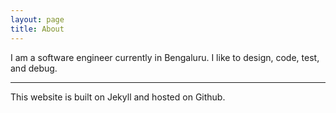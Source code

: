 ```yaml
---
layout: page
title: About
---
```


I am a software engineer currently in Bengaluru. I like to design, code, test, and debug.
<!--
Here are some of the projects I have worked on (not updated since 2017):
- [Audit WebApp](https://us-central1-audit-app-819d8.cloudfunctions.net/app/home) - Worked on front-end.
- [Calcy](http://mayankshekhar03.github.io/calcy) - online calculator.
- [Pomodoro Clock](http://mayankshekhar03.github.io/pomodo) - a pomodoro clock.
- [Simon Game](http://mayankshekhar03.github.io/simon) - memory game.
- [Tic-Tac-Toe](http://mayankshekhar03.github.io/tic-tac-toe) - classic game.
- [Random Quotes](http://mayankshekhar03.github.io/random-pro-quotes) - displays random quotes.
- [Twitch Stream](http://mayankshekhar03.github.io/twitch) - status of a bunch of twitch streamers.
- [Weatherly](http://mayankshekhar03.github.io/weatherly) - current weather location.
- [Wiki Search](http://mayankshekhar03.github.io/wiki-search) - search for Wikipedia articles.
- [Wordout](http://wordout.000webhostapp.com/) - broadcast webapp.
-->
---

This website is built on Jekyll and hosted on Github.
